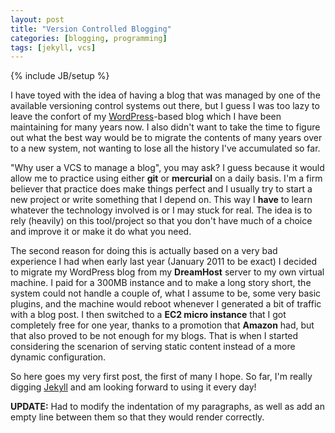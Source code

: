 ```yaml
---
layout: post
title: "Version Controlled Blogging"
categories: [blogging, programming]
tags: [jekyll, vcs]
---
```

{% include JB/setup %}

I have toyed with the idea of having a blog that was managed by one of the available versioning control systems out there, but I guess I was too lazy to leave the confort of my [WordPress](http://wordpress.org)-based blog which I have been maintaining for many years now. I also didn't want to take the time to figure out what the best way would be to migrate the contents of many years over to a new system, not wanting to lose all the history I've accumulated so far.

"Why user a VCS to manage a blog", you may ask? I guess because it would allow me to practice using either **git** or **mercurial** on a daily basis. I'm a firm believer that practice does make things perfect and I usually try to start a new project or write something that I depend on. This way I **have** to learn whatever the technology involved is or I may stuck for real. The idea is to rely (heavily) on this tool/project so that you don't have much of a choice and improve it or make it do what you need.

The second reason for doing this is actually based on a very bad experience I had when early last year (January 2011 to be exact) I decided to migrate my WordPress blog from my **DreamHost** server to my own virtual machine. I paid for a 300MB instance and to make a long story short, the system could not handle a couple of, what I assume to be, some very basic plugins, and the machine would reboot whenever I generated a bit of traffic with a blog post. I then switched to a **EC2 micro instance** that I got completely free for one year, thanks to a promotion that **Amazon** had, but that also proved to be not enough for my blogs. That is when I started considering the scenarion of serving static content instead of a more dynamic configuration.

So here goes my very first post, the first of many I hope. So far, I'm really digging [Jekyll](http://jekyllbootstrap.com) and am looking forward to using it every day!

**UPDATE:** Had to modify the indentation of my paragraphs, as well as add an empty line between them so that they would render correctly.
